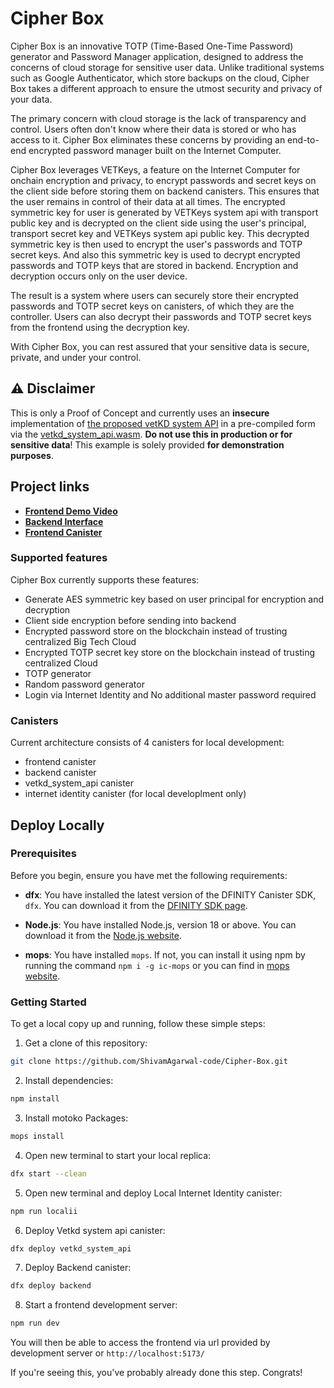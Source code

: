 # Cipher Box

Cipher Box is an innovative TOTP (Time-Based One-Time Password) generator and Password Manager application, designed to address the concerns of cloud storage for sensitive user data. Unlike traditional systems such as Google Authenticator, which store backups on the cloud, Cipher Box takes a different approach to ensure the utmost security and privacy of your data.

The primary concern with cloud storage is the lack of transparency and control. Users often don't know where their data is stored or who has access to it. Cipher Box eliminates these concerns by providing an end-to-end encrypted password manager built on the Internet Computer.

Cipher Box leverages VETKeys, a feature on the Internet Computer for onchain encryption and privacy, to encrypt passwords and secret keys on the client side before storing them on backend canisters. This ensures that the user remains in control of their data at all times. The encrypted symmetric key for user is generated by VETKeys system api with transport public key and is decrypted on the client side using the user's principal, transport secret key and VETKeys system api public key. This decrypted symmetric key is then used to encrypt the user's passwords and TOTP secret keys. And also this symmetric key is used to decrypt encrypted passwords and TOTP keys that are stored in backend. Encryption and decryption occurs only on the user device.

The result is a system where users can securely store their encrypted passwords and TOTP secret keys on canisters, of which they are the controller. Users can also decrypt their passwords and TOTP secret keys from the frontend using the decryption key.

With Cipher Box, you can rest assured that your sensitive data is secure, private, and under your control.

## ⚠️ Disclaimer

This is only a Proof of Concept and currently uses an **insecure** implementation of [the proposed vetKD system API](https://github.com/dfinity/interface-spec/pull/158) in a pre-compiled form via the [vetkd_system_api.wasm](src/system_api/vetkd_system_api.wasm). **Do not use this in production or for sensitive data**! This example is solely provided **for demonstration purposes**.

## Project links

- [**Frontend Demo Video**](https://youtu.be/fwUgPjvc7a8)
- [**Backend Interface**](https://a4gq6-oaaaa-aaaab-qaa4q-cai.raw.icp0.io/?id=ppcoq-pyaaa-aaaag-acn6a-cai)
- [**Frontend Canister**](https://pidie-caaaa-aaaag-acn6q-cai.icp0.io/)

### Supported features

Cipher Box currently supports these features:

- Generate AES symmetric key based on user principal for encryption and decryption
- Client side encryption before sending into backend
- Encrypted password store on the blockchain instead of trusting centralized Big Tech Cloud
- Encrypted TOTP secret key store on the blockchain instead of trusting centralized Cloud
- TOTP generator
- Random password generator
- Login via Internet Identity and No additional master password required

### Canisters

Current architecture consists of 4 canisters for local development:

- frontend canister
- backend canister
- vetkd_system_api canister
- internet identity canister (for local developlment only)

## Deploy Locally

### Prerequisites

Before you begin, ensure you have met the following requirements:

- **dfx**: You have installed the latest version of the DFINITY Canister SDK, `dfx`. You can download it from the [DFINITY SDK page](https://internetcomputer.org/docs/current/developer-docs/getting-started/install/).

- **Node.js**: You have installed Node.js, version 18 or above. You can download it from the [Node.js website](https://nodejs.org/en/download).

- **mops**: You have installed `mops`. If not, you can install it using npm by running the command `npm i -g ic-mops` or you can find in [mops website](https://nodejs.org/en/download).

### Getting Started

To get a local copy up and running, follow these simple steps:

1. Get a clone of this repository:

```bash
git clone https://github.com/ShivamAgarwal-code/Cipher-Box.git
```

2. Install dependencies:

```bash
npm install
```

3. Install motoko Packages:

```bash
mops install
```

4. Open new terminal to start your local replica:

```bash
dfx start --clean
```

5. Open new terminal and deploy Local Internet Identity canister:

```bash
npm run localii
```

6. Deploy Vetkd system api canister:

```bash
dfx deploy vetkd_system_api
```

7. Deploy Backend canister:

```bash
dfx deploy backend
```

8. Start a frontend development server:

```bash
npm run dev
```

You will then be able to access the frontend via url provided by development server or `http://localhost:5173/`

If you're seeing this, you've probably already done this step. Congrats!
